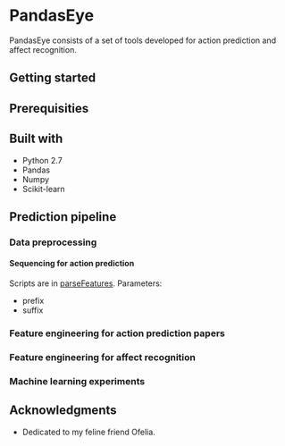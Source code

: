 # PandasEye

PandasEye consists of a set of tools developed for action prediction and affect recognition. 

## Getting started

## Prerequisities

## Built with
* Python 2.7
* Pandas 
* Numpy
* Scikit-learn

## Prediction pipeline

### Data preprocessing

#### Sequencing for action prediction
Scripts are in [parseFeatures](_scripts_preprocessing/parseFeatures).
Parameters:
* prefix 
* suffix

### Feature engineering for action prediction papers

### Feature engineering for affect recognition

### Machine learning experiments

## Acknowledgments
* Dedicated to my feline friend Ofelia. 

